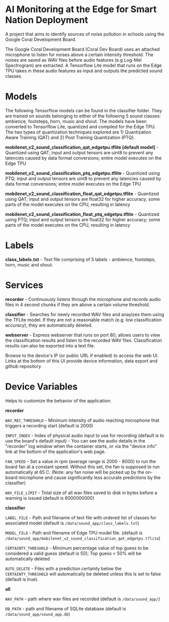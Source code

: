 # AI Monitoring at the Edge for Smart Nation Deployment
A project that aims to identify sources of noise pollution in schools using the Google Coral Development Board.

The Google Coral Development Board (Coral Dev Board) uses an attached microphone to listen for noises above a certain intensity threshold. The noises are saved as WAV files before audio features (e.g Log-Mel Spectrogram) are extracted. A Tensorflow Lite model that runs on the Edge TPU takes in these audio features as input and outputs the predicted sound classes.

# Models

The following Tensorflow models can be found in the classifier folder. They are trained on sounds belonging to either of the following 5 sound classes: ambience, footsteps, horn, music and shout. 
The models have been converted to Tensorflow Lite, quantized and compiled for the Edge TPU. 
The two types of quantization techniques explored are 1) Quantization Aware Training (QAT) and 2) Post Training Quantization (PTQ).

**mobilenet_v2_sound_classification_qat_edgetpu.tflite [default model]** -  Quantized using QAT; input and output tensors are uint8 to prevent any latencies caused by data format conversions; entire model executes on the Edge TPU

**mobilenet_v2_sound_classification_ptq_edgetpu.tflite** - Quantized using PTQ; input and output tensors are uint8 to prevent any latencies caused by data format conversions; entire model executes on the Edge TPU

**mobilenet_v2_sound_classification_float_qat_edgetpu.tflite**  - Quantized using QAT; input and output tensors are float32 for higher accuracy; some parts of the model executes on the CPU, resulting in latency

**mobilenet_v2_sound_classification_float_ptq_edgetpu.tflite** - Quantized using PTQ; input and output tensors are float32 for higher accuracy; some parts of the model executes on the CPU, resulting in latency

# Labels

**class_labels.txt** - Text file comprising of 5 labels - ambience, footsteps, horn, music and shout.

# Services

**recorder** - Continuously listens through the microphone and records audio files in 4 second chunks if they are above a certain volume threshold.

**classifier** - Searches for newly recorded WAV files and anaylzes them using the TFLite model. If they are not a reasonable match (e.g. low classification accuracy), they are automatically deleted.

**webserver** - Express webserver that runs on port 80; allows users to view the classification results and listen to the recorded WAV files. Classification results can also be exported into a text file.

Browse to the device's IP (or public URL if enabled) to access the web UI. Links at the bottom of this UI provide device information, data export and github repository.

# Device Variables 
Helps to customize the behavior of the application:

**recorder**

`WAV_REC_THRESHOLD` - Minimum intensity of audio reaching microphone that triggers a recording start (default is 2000)

`INPUT_INDEX` - Index of physical audio input to use for recording (default is to use the board's default input) - You can see the audio details in the "recorder" log window when the container starts, or via the "device info" link at the bottom of the application's web page.

`FAN_SPEED` - Set a value in rpm (average range is 2000 - 8000) to run the board fan at a constant speed. Without this set, the fan is supposed to run automatically at 65 C. (Note: any fan noise will be picked up by the on-board microphone and cause significantly less accurate predictions by the classifier)

`WAV_FILE_LIMIT` - Total size of all wav files saved to disk in bytes before a warning is issued (default is 6000000000)

**classifier**

`LABEL_FILE` - Path and filename of text file with ordered list of classes for associated model (default is `/data/sound_app/class_labels.txt`)

`MODEL_FILE` - Path and filename of Edge TPU model file. (default is `/data/sound_app/mobilenet_v2_sound_classification_qat_edgetpu.tflite`)

`CERTAINTY_THRESHOLD` - Minimum percentage value of top guess to be considered a valid guess (default is 50); Top guess < 50% will be automatically deleted

`AUTO_DELETE` - Files with a prediction certainty below the `CERTAINTY_THRESHOLD` will automatically be deleted unless this is set to false (default is true).

**all**

`WAV_PATH` - path where wav files are recorded (default is `/data/sound_app/`)

`DB_PATH` - path and filename of SQLite database (default is `/data/sound_app/sound_app.db`)

